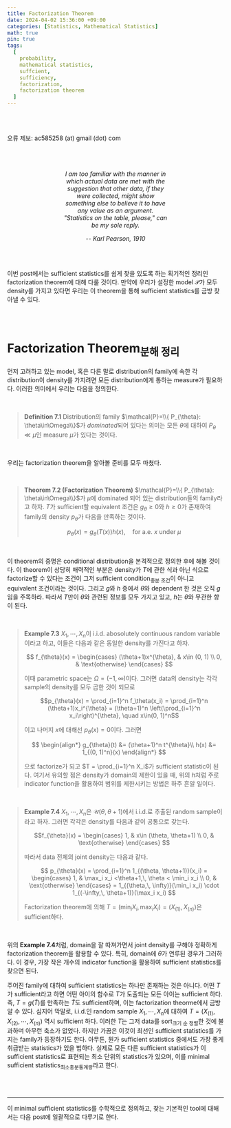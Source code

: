 ```yaml
---
title: Factorization Theorem
date: 2024-04-02 15:36:00 +09:00
categories: [Statistics, Mathematical Statistics]
math: true
pin: true
tags:
  [
    probability,
    mathematical statistics,
    suffcient,
    sufficiency,
    factorization,
    factorization theorem
  ]
---
```


<br>
<br>

오류 제보: ac585258 (at) gmail (dot) com

<br>
<br>
<br>

<center><div style="width:48%"><i>
I am too familiar with the manner in which actual data are met with the suggestion that other data, if they were collected, might show something else to believe it to have any value as an argument. "Statistics on the table, please," can be my sole reply. <br>

-- Karl Pearson, 1910
</i></div></center>


<br>
<br>

이번 post에서는 sufficient statistics를 쉽게 찾을 있도록 하는 획기적인 정리인 factorization theorem에 대해 다룰 것이다. 만약에 우리가 설정한 model $\mathcal{P}$가 모두 density를 가지고 있다면 우리는 이 theorem을 통해 sufficient statistics를 금방 찾아낼 수 있다.

<br>
<br>

# Factorization Theorem<sub>분해 정리</sub>

먼저 고려하고 있는 model, 혹은 다른 말로 distribution의 family에 속한 각 distribution이 density를 가지려면 모든 distribution에게 통하는 measure가 필요하다. 이러한 의미에서 우리는 다음을 정의한다.

<br>

> **Definition 7.1** Distribution의 family $\mathcal{P}=\\{ P_{\theta}: \theta\in\Omega\\}$가 *dominated*되어 있다는 의미는 모든 $\theta$에 대하여 $P_{\theta}\ll\mu$인 measure $\mu$가 있다는 것이다.
>

<br>

우리는 factorization theorem을 알아볼 준비를 모두 마쳤다.

<br>

> **Theorem 7.2 (Factorization Theorem)** $\mathcal{P}=\\{ P_{\theta}: \theta\in\Omega\\}$가 $\mu$에 dominated 되어 있는 distribution들의 family라고 하자. $T$가 sufficient할 equivalent 조건은 $g_{\theta}\ge 0$와 $h\ge 0$가 존재하여 family의 density $p_{\theta}$가 다음을 만족하는 것이다.
>
> $$ p_{\theta}(x) = g_{\theta}(T(x))h(x), \quad \text{for a.e. $x$ under $\mu$}$$
>

<br>

이 theorem의 증명은 conditional distribution을 본격적으로 정의한 후에 해볼 것이다. 이 theorem이 상당히 매력적인 부분은 density가 $T$에 관한 식과 아닌 식으로 factorize할 수 있다는 조건이 그저 sufficient condition<sub>충분 조건</sub>이 아니고 equivalent 조건이라는 것이다. 그리고 $g$와 $h$ 증에서 $\theta$와 dependent 한 것은 오직 $g$임을 주목하라. 따라서 $T$만이 $\theta$와 관련된 정보를 모두 가지고 있고, $h$는 $\theta$와 무관한 항이 된다.

<br>

> **Example 7.3** $X_1, \cdots, X_n$이 i.i.d. abosolutely continuous random variable이라고 하고, 이들은 다음과 같은 동일한 density를 가진다고 하자.
>
> $$ f_{\theta}(x) = \begin{cases} 
> (\theta+1)x^{\theta}, & x\in (0, 1) \\
> 0, & \text{otherwise}
> \end{cases}
> $$
>
> 이때 parametric space는 $\Omega = (-1, \infty)$이다. 그러면 data의 density는 각각 sample의 density를 모두 곱한 것이 되므로
>
> $$p_{\theta}(x) = \prod_{i=1}^n f_\theta(x_i) = \prod_{i=1}^n (\theta+1)x_i^{\theta} = (\theta+1)^n \left(\prod_{i=1}^n x_i\right)^{\theta}, \quad x\in(0, 1)^n$$
>
> 이고 나머지 $x$에 대해선 $p_{\theta}(x) = 0$이다. 그러면
>
> $$
> \begin{align*}
> g_{\theta}(t) &= (\theta+1)^n t^{\theta}\\
> h(x) &= 1_{(0, 1)^n}(x)
> \end{align*}
> $$
>
> 으로 factorize가 되고 $T = \prod_{i=1}^n X_i$가 sufficient statistic이 된다. 여기서 유의할 점은 density가 domain의 제한이 있을 때, 위의 $h$처럼 주로 indicator function을 활용하여 범위를 제한시키는 방법은 하주 흔알 일이다.
>

<br>

> **Example 7.4**  $X_1, \cdots, X_n$은 $\mathcal{U}(\theta, \theta+1)$에서 i.i.d.로 추출된 random sample이라고 하자. 그러면 각각은 density를 다음과 같이 공통으로 갖는다.
>
> $$f_{\theta}(x) = \begin{cases}
> 1, & x\in (\theta, \theta+1) \\
> 0, & \text{otherwise}
> \end{cases}
> $$
>
> 따라서 data 전체의 joint density는 다음과 같다.
>
> $$ p_{\theta}(x) = \prod_{i=1}^n 1_{(\theta, \theta+1)}(x_i) = 
> \begin{cases}
> 1, & \max_i x_i <\theta+1,\, \theta < \min_i x_i \\
> 0, & \text{otherwise}
> \end{cases} = 1_{(\theta,\, \infty)}(\min_i x_i) \cdot 1_{(-\infty,\, \theta+1)}(\max_i x_i)
> $$
>
> Factorization theorem에 의해 $T = (\min_i X_i, \max_i X_i) = (X_{(1)}, X_{(n)})$은 sufficient하다.
>

<br>

위의 **Example 7.4**처럼, domain을 잘 따져가면서 joint density를 구해야 정확하게 factorization theorem을 활용할 수 있다. 특히, domain에 $\theta$가 연루된 경우가 그러하다. 이 경우, 가장 작은 개수의 indicator function을 활용하여 sufficient statistics를 찾으면 된다.

주어진 family에 대하여 sufficient statistics는 하나만 존재하는 것은 아니다. 어떤 $T$가 sufficient라고 하면 어떤 아이의 함수로 $T$가 도출되는 모든 아이는 sufficient 하다. 즉, $T = g(\tilde{T})$를 만족하는 $\tilde{T}$도 sufficient하며, 이는 factorization theorme에서 금방 알 수 있다. 심지어 막말로, i.i.d.인 random sample $X_1, \cdots, X_n$에 대하여 $T = (X_{(1)}, X_{(2)}, \cdots, X_{(n)})$ 역시 sufficient 하다. 이러한 $T$는 그저 data를 sort<sub>크기 순 정렬</sub>한 것에 불과하며 아무런 축소가 없었다. 하지만 가끔은 이것이 최선인 sufficient statistics를 가지는 family가 등장하기도 한다. 아무튼, 뭔가 sufficient statistics 중에서도 가장 좋게 취급받는 statistics가 있을 법하다. 실제로 모든 다른 sufficient statistics가 이 sufficient statistics로 표현되는 최소 단위의 statistics가 있으며, 이를 minimal sufficient statistics<sub>최소충분통계량</sub>라고 한다.

<br>
<br>

---
이 minimal sufficient statistics를 수학적으로 정의하고, 찾는 기본적인 tool에 대해서는 다음 post에 일괄적으로 다루기로 한다.